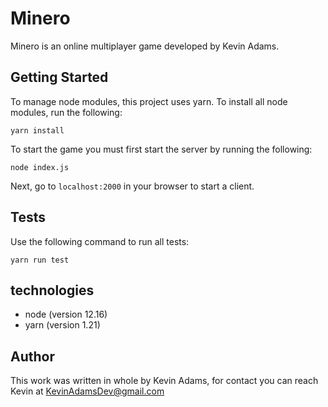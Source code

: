 # Minero

Minero is an online multiplayer game developed by Kevin Adams.

## Getting Started
To manage node modules, this project uses yarn. To install all node modules, run the following:
```
yarn install
```

To start the game you must first start the server by running the following:
```
node index.js
```

Next, go to `localhost:2000` in your browser to start a client.

## Tests

Use the following command to run all tests:

```
yarn run test
```

## technologies
* node (version 12.16)
* yarn (version 1.21)

## Author

This work was written in whole by Kevin Adams, for contact you can reach Kevin at KevinAdamsDev@gmail.com
